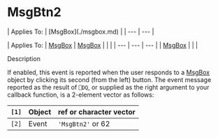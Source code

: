 




<h1 class="heading"><span class="name">MsgBtn2</span></h1>
| Applies To: | [MsgBox](./msgbox.md) |
| --- | ---  |

| Applies To: | [MsgBox](./msgbox.md) | [MsgBox](./msgbox.md) |  |  |
| --- | --- | ---  |
| [MsgBox](./msgbox.md) |  |  |


Description


If enabled, this event is reported when the user responds to a [MsgBox](./msgbox.md) object by clicking its second (from the left) button. The event message reported as the result of `⎕DQ`, or supplied as the right argument to your callback function, is a 2-element vector as follows:

| `[1]` | Object | ref or character vector |
| --- | --- | ---  |
| `[2]` | Event | `'MsgBtn2'` or 62 |



